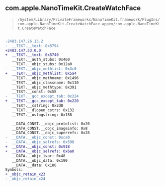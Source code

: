 ## com.apple.NanoTimeKit.CreateWatchFace

> `/System/Library/PrivateFrameworks/NanoTimeKit.framework/PlugIns/com.apple.NanoTimeKit.CreateWatchFace.appex/com.apple.NanoTimeKit.CreateWatchFace`

```diff

-2483.147.26.13.2
-  __TEXT.__text: 0x5794
+2483.147.53.0.0
+  __TEXT.__text: 0x5740
   __TEXT.__auth_stubs: 0x460
   __TEXT.__objc_stubs: 0x12a0
-  __TEXT.__objc_methlist: 0x3c0
+  __TEXT.__objc_methlist: 0x5a4
   __TEXT.__objc_methname: 0x1496
   __TEXT.__objc_classname: 0x110
   __TEXT.__objc_methtype: 0x391
   __TEXT.__const: 0x58
-  __TEXT.__gcc_except_tab: 0x224
+  __TEXT.__gcc_except_tab: 0x220
   __TEXT.__cstring: 0x2d8
   __TEXT.__dlopen_cstrs: 0x132
   __TEXT.__oslogstring: 0x158

   __DATA_CONST.__objc_protolist: 0x20
   __DATA_CONST.__objc_imageinfo: 0x8
   __DATA_CONST.__objc_superrefs: 0x28
-  __DATA.__objc_const: 0xca0
-  __DATA.__objc_selrefs: 0x598
+  __DATA.__objc_const: 0x918
+  __DATA.__objc_selrefs: 0x6a0
   __DATA.__objc_ivar: 0x48
   __DATA.__objc_data: 0x190
   __DATA.__data: 0x180
Symbols:
+ _objc_retain_x23
- _objc_retain_x24

```
